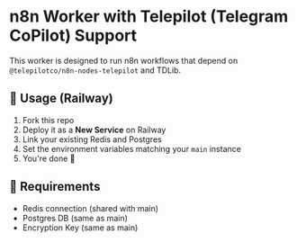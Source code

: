 # n8n Worker with Telepilot (Telegram CoPilot) Support

This worker is designed to run n8n workflows that depend on `@telepilotco/n8n-nodes-telepilot` and TDLib.

## 🚀 Usage (Railway)

1. Fork this repo
2. Deploy it as a **New Service** on Railway
3. Link your existing Redis and Postgres
4. Set the environment variables matching your `main` instance
5. You're done 🎉

## 🧠 Requirements

- Redis connection (shared with main)
- Postgres DB (same as main)
- Encryption Key (same as main)
